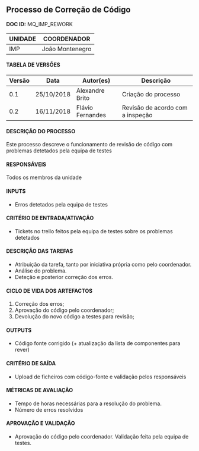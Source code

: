 ## Processo de Correção de Código


**DOC ID:** MQ_IMP_REWORK

| UNIDADE | COORDENADOR |
|---------|-------------|
|    IMP   |João Montenegro|

#### TABELA DE VERSÕES

| Versão | Data | Autor(es) | Descrição
|---|---|---|---
| 0.1 | 25/10/2018 | Alexandre Brito | Criação do processo |
| 0.2 | 16/11/2018 | Flávio Fernandes|  Revisão de acordo com a inspeção |

#### DESCRIÇÃO DO PROCESSO

Este processo descreve o funcionamento de revisão de código com problemas detetados pela equipa de testes

#### RESPONSÁVEIS

Todos os membros da unidade

#### INPUTS

- Erros detetados pela equipa de testes

#### CRITÉRIO DE ENTRADA/ATIVAÇÃO

- Tickets no trello feitos pela equipa de testes sobre os problemas detetados

#### DESCRIÇÃO DAS TAREFAS

- Atribuição da tarefa, tanto por iniciativa própria como pelo coordenador.
- Análise do problema.
- Deteção e posterior correção dos erros.

#### CICLO DE VIDA DOS ARTEFACTOS

1. Correção dos erros;
2. Aprovação do código pelo coordenador;
3. Devolução do novo código a testes para revisão;

#### OUTPUTS

 - Código fonte corrigido (+ atualização da lista de componentes para rever)

#### CRITÉRIO DE SAÍDA

- Upload de ficheiros com código-fonte e validação pelos responsáveis

#### MÉTRICAS DE AVALIAÇÃO

- Tempo de horas necessárias para a resolução do problema.
- Número de erros resolvidos

#### APROVAÇÃO E VALIDAÇÃO

- Aprovação do código pelo coordenador. Validação feita pela equipa de testes.
